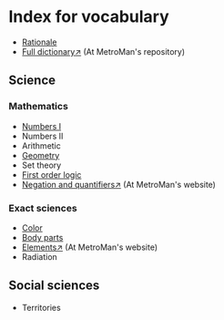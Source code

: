 # Index for vocabulary
- [Rationale](/rationale.md)
- [Full dictionary↗](https://github.com/MetroManSR/MetroWeb/blob/main/assets/data/spanish-dictionary.csv) (At MetroMan's repository)

## Science
### Mathematics
- [Numbers I](/Math/numbers.md)
- Numbers II
- Arithmetic
- [Geometry](/Math/geometry.md)
- Set theory
- [First order logic](/Math/bool.md)
- [Negation and quantifiers↗](https://www.metroman.me/en/balkeon/grammar/basiclogic/) (At MetroMan's website)

### Exact sciences
- [Color](/Science/color.md)
- [Body parts](/Science/anatomy.md)
- [Elements↗](https://www.metroman.me/balkeon/docs/chemicalelements/) (At MetroMan's website)
- Radiation

## Social sciences
- Territories
